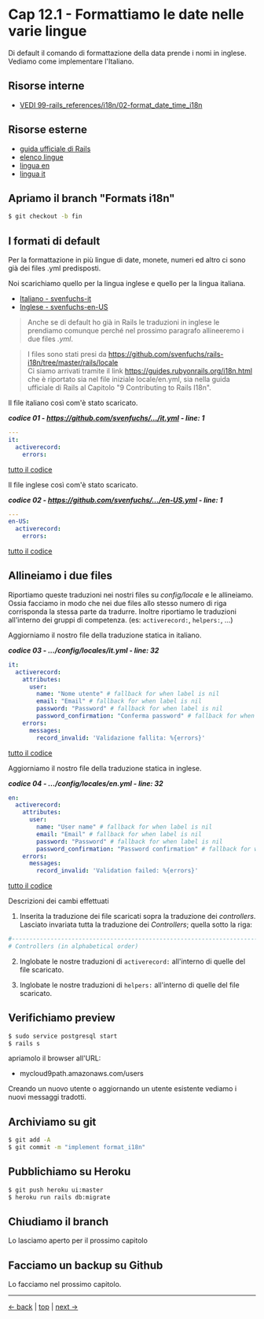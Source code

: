 # <a name="top"></a> Cap 12.1 - Formattiamo le date nelle varie lingue

Di default il comando di formattazione della data prende i nomi in inglese. Vediamo come implementare l'Italiano.


## Risorse interne

- [VEDI 99-rails_references/i18n/02-format_date_time_i18n]()



## Risorse esterne

- [guida ufficiale di Rails](https://guides.rubyonrails.org/i18n.html)
- [elenco lingue](https://github.com/svenfuchs/rails-i18n/tree/master/rails/locale)
- [lingua en](https://github.com/svenfuchs/rails-i18n/blob/master/rails/locale/en-US.yml)
- [lingua it](https://github.com/svenfuchs/rails-i18n/blob/master/rails/locale/it.yml)



## Apriamo il branch "Formats i18n"

```bash
$ git checkout -b fin
```



## I formati di default

Per la formattazione in più lingue di date, monete, numeri ed altro ci sono già dei files .yml predisposti.

Noi scarichiamo quello per la lingua inglese e quello per la lingua italiana.

- [Italiano - svenfuchs-it](https://github.com/svenfuchs/rails-i18n/blob/master/rails/locale/it.yml)
- [Inglese - svenfuchs-en-US](https://github.com/svenfuchs/rails-i18n/blob/master/rails/locale/en-US.yml)

> Anche se di default ho già in Rails le traduzioni in inglese le prendiamo comunque perché nel prossimo paragrafo allineeremo i due files *.yml*.

> I files sono stati presi da https://github.com/svenfuchs/rails-i18n/tree/master/rails/locale <br/>
> Ci siamo arrivati tramite il link https://guides.rubyonrails.org/i18n.html che è riportato sia nel file iniziale locale/en.yml, sia nella guida ufficiale di Rails al Capitolo "9 Contributing to Rails I18n". 

Il file italiano così com'è stato scaricato.

***codice 01 - https://github.com/svenfuchs/.../it.yml - line: 1***

```yaml
---
it:
  activerecord:
    errors:
```

[tutto il codice](https://github.com/flaviobordonidev/leanpubabrandnewcms/blob/master/01-base/12-format_i18n/01_01-svenfuchs-it.yml)

Il file inglese così com'è stato scaricato.

***codice 02 - https://github.com/svenfuchs/.../en-US.yml - line: 1***

```yaml
---
en-US:
  activerecord:
    errors:
```

[tutto il codice](https://github.com/flaviobordonidev/leanpubabrandnewcms/blob/master/01-base/12-format_i18n/01_02-svenfuchs-en-US.yml)




## Allineiamo i due files

Riportiamo queste traduzioni nei nostri files su *config/locale* e le allineiamo. 
Ossia facciamo in modo che nei due files allo stesso numero di riga corrisponda la stessa parte da tradurre.
Inoltre riportiamo le traduzioni all'interno dei gruppi di competenza. (es: `activerecord:`, `helpers:`, ...)

Aggiorniamo il nostro file della traduzione statica in italiano.

***codice 03 - .../config/locales/it.yml - line: 32***

```yaml
it:
  activerecord:
    attributes:
      user:
        name: "Nome utente" # fallback for when label is nil
        email: "Email" # fallback for when label is nil
        password: "Password" # fallback for when label is nil
        password_confirmation: "Conferma password" # fallback for when label is nil
    errors:
      messages:
        record_invalid: 'Validazione fallita: %{errors}'
```

[tutto il codice](https://github.com/flaviobordonidev/leanpubabrandnewcms/blob/master/01-base/12-format_i18n/01_03-config-locales-it.yml)


Aggiorniamo il nostro file della traduzione statica in inglese.

***codice 04 - .../config/locales/en.yml - line: 32***

```yaml
en:
  activerecord:
    attributes:
      user:
        name: "User name" # fallback for when label is nil
        email: "Email" # fallback for when label is nil
        password: "Password" # fallback for when label is nil
        password_confirmation: "Password confirmation" # fallback for when label is nil
    errors:
      messages:
        record_invalid: 'Validation failed: %{errors}'
```

[tutto il codice](https://github.com/flaviobordonidev/leanpubabrandnewcms/blob/master/01-base/12-format_i18n/01_04-config-locales-en.yml)


Descrizioni dei cambi effettuati

1. Inserita la traduzione dei file scaricati sopra la traduzione dei *controllers*.
   Lasciato invariata tutta la traduzione dei *Controllers*; quella sotto la riga:

```yaml
#-------------------------------------------------------------------------------
# Controllers (in alphabetical order)
```

2. Inglobate le nostre traduzioni di `activerecord:` all'interno di quelle del file scaricato.

3. Inglobate le nostre traduzioni di `helpers:` all'interno di quelle del file scaricato.



## Verifichiamo preview

```bash
$ sudo service postgresql start
$ rails s
```

apriamolo il browser all'URL:

- mycloud9path.amazonaws.com/users

Creando un nuovo utente o aggiornando un utente esistente vediamo i nuovi messaggi tradotti.



## Archiviamo su git

```bash
$ git add -A
$ git commit -m "implement format_i18n"
```



## Pubblichiamo su Heroku

```bash
$ git push heroku ui:master
$ heroku run rails db:migrate
```



## Chiudiamo il branch

Lo lasciamo aperto per il prossimo capitolo



## Facciamo un backup su Github

Lo facciamo nel prossimo capitolo.



---

[<- back](https://github.com/flaviobordonidev/leanpubabrandnewcms/blob/master/01-base/11-eg_postss/04-eg_redirect_after_login-it.md)
 | [top](#top) |
[next ->](https://github.com/flaviobordonidev/leanpubabrandnewcms/blob/master/01-base/12-format_i18n/02-format_date_time_i18n-it.md)
